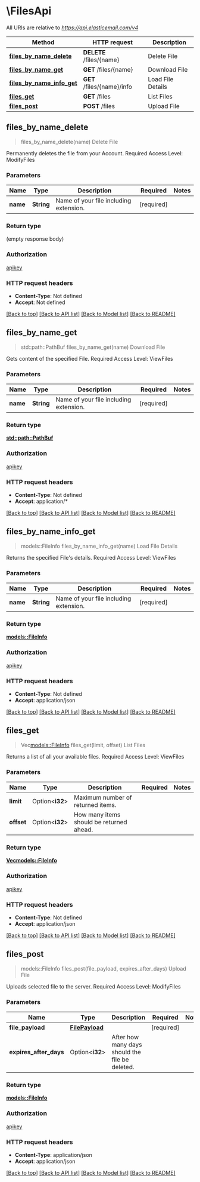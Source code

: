 # \FilesApi

All URIs are relative to *https://api.elasticemail.com/v4*

Method | HTTP request | Description
------------- | ------------- | -------------
[**files_by_name_delete**](FilesApi.md#files_by_name_delete) | **DELETE** /files/{name} | Delete File
[**files_by_name_get**](FilesApi.md#files_by_name_get) | **GET** /files/{name} | Download File
[**files_by_name_info_get**](FilesApi.md#files_by_name_info_get) | **GET** /files/{name}/info | Load File Details
[**files_get**](FilesApi.md#files_get) | **GET** /files | List Files
[**files_post**](FilesApi.md#files_post) | **POST** /files | Upload File



## files_by_name_delete

> files_by_name_delete(name)
Delete File

Permanently deletes the file from your Account. Required Access Level: ModifyFiles

### Parameters


Name | Type | Description  | Required | Notes
------------- | ------------- | ------------- | ------------- | -------------
**name** | **String** | Name of your file including extension. | [required] |

### Return type

 (empty response body)

### Authorization

[apikey](../README.md#apikey)

### HTTP request headers

- **Content-Type**: Not defined
- **Accept**: Not defined

[[Back to top]](#) [[Back to API list]](../README.md#documentation-for-api-endpoints) [[Back to Model list]](../README.md#documentation-for-models) [[Back to README]](../README.md)


## files_by_name_get

> std::path::PathBuf files_by_name_get(name)
Download File

Gets content of the specified File. Required Access Level: ViewFiles

### Parameters


Name | Type | Description  | Required | Notes
------------- | ------------- | ------------- | ------------- | -------------
**name** | **String** | Name of your file including extension. | [required] |

### Return type

[**std::path::PathBuf**](std::path::PathBuf.md)

### Authorization

[apikey](../README.md#apikey)

### HTTP request headers

- **Content-Type**: Not defined
- **Accept**: application/*

[[Back to top]](#) [[Back to API list]](../README.md#documentation-for-api-endpoints) [[Back to Model list]](../README.md#documentation-for-models) [[Back to README]](../README.md)


## files_by_name_info_get

> models::FileInfo files_by_name_info_get(name)
Load File Details

Returns the specified File's details. Required Access Level: ViewFiles

### Parameters


Name | Type | Description  | Required | Notes
------------- | ------------- | ------------- | ------------- | -------------
**name** | **String** | Name of your file including extension. | [required] |

### Return type

[**models::FileInfo**](FileInfo.md)

### Authorization

[apikey](../README.md#apikey)

### HTTP request headers

- **Content-Type**: Not defined
- **Accept**: application/json

[[Back to top]](#) [[Back to API list]](../README.md#documentation-for-api-endpoints) [[Back to Model list]](../README.md#documentation-for-models) [[Back to README]](../README.md)


## files_get

> Vec<models::FileInfo> files_get(limit, offset)
List Files

Returns a list of all your available files. Required Access Level: ViewFiles

### Parameters


Name | Type | Description  | Required | Notes
------------- | ------------- | ------------- | ------------- | -------------
**limit** | Option<**i32**> | Maximum number of returned items. |  |
**offset** | Option<**i32**> | How many items should be returned ahead. |  |

### Return type

[**Vec<models::FileInfo>**](FileInfo.md)

### Authorization

[apikey](../README.md#apikey)

### HTTP request headers

- **Content-Type**: Not defined
- **Accept**: application/json

[[Back to top]](#) [[Back to API list]](../README.md#documentation-for-api-endpoints) [[Back to Model list]](../README.md#documentation-for-models) [[Back to README]](../README.md)


## files_post

> models::FileInfo files_post(file_payload, expires_after_days)
Upload File

Uploads selected file to the server. Required Access Level: ModifyFiles

### Parameters


Name | Type | Description  | Required | Notes
------------- | ------------- | ------------- | ------------- | -------------
**file_payload** | [**FilePayload**](FilePayload.md) |  | [required] |
**expires_after_days** | Option<**i32**> | After how many days should the file be deleted. |  |

### Return type

[**models::FileInfo**](FileInfo.md)

### Authorization

[apikey](../README.md#apikey)

### HTTP request headers

- **Content-Type**: application/json
- **Accept**: application/json

[[Back to top]](#) [[Back to API list]](../README.md#documentation-for-api-endpoints) [[Back to Model list]](../README.md#documentation-for-models) [[Back to README]](../README.md)

